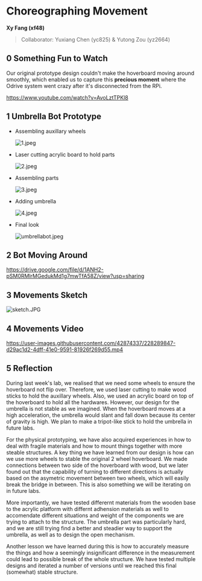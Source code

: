 # Choreographing Movement

**Xy Fang (xf48)**

>   Collaborator: Yuxiang Chen (yc825) & Yutong Zou (yz2664)



## 0 Something Fun to Watch

Our original prototype design couldn't make the hoverboard moving around smoothly, which enabled us to capture this **precious moment** where the Odrive system went crazy after it's disconnected from the RPi.

https://www.youtube.com/watch?v=AvoLztTPKl8



## 1 Umbrella Bot Prototype

*   Assembling auxillary wheels

    ![1.jpeg](https://s2.loli.net/2023/03/28/lkeOExBQRKT5r9L.jpg)

*   Laser cutting acrylic board to hold parts

    ![2.jpeg](https://s2.loli.net/2023/03/28/S9Nca21mWbwPklr.jpg)

*   Assembling parts

    ![3.jpeg](https://s2.loli.net/2023/03/28/J5EjuaRPwtmpzhx.jpg)

*   Adding umbrella

    ![4.jpeg](https://s2.loli.net/2023/03/28/pmj6hOUKeQzFb9w.jpg)

*   Final look

    ![umbrellabot.jpeg](https://s2.loli.net/2023/03/28/DJCbz8agnTojy1f.jpg)



## 2 Bot Moving Around

https://drive.google.com/file/d/1ANH2-pSM0RMlrMGedukMd1g7mwTfA58Z/view?usp=sharing



## 3 Movements Sketch

![sketch.JPG](https://s2.loli.net/2023/03/28/cW8MQqxpUur4d1z.jpg)



## 4 Movements Video

 



https://user-images.githubusercontent.com/42874337/228289847-d29ac1d2-4dff-41e0-9591-81926f269d55.mp4



## 5 Reflection

During last week's lab, we realised that we need some wheels to ensure the hoverboard not flip over. Therefore, we used laser cutting to make wood sticks to hold the auxillary wheels. Also, we used an acrylic board on top of the hoverboard to hold all the hardwares. However, our design for the umbrella is not stable as we imagined. When the hoverboard moves at a high acceleration, the umbrella would slant and fall down because its center of gravity is high. We plan to make a tripot-like stick to hold the umbrella in future labs.

For the physical prototyping, we have also acquired experiences in how to deal with fragile materials and how to mount things together with more steable structures. A key thing we have learned from our design is how can we use more wheels to stable the original 2 wheel hoverboard. We made connections between two side of the hoverboard with wood, but we later found out that the capability of turning to different directions is actually based on the asymetric movement between two wheels, which will easily break the bridge in between. This is also something we will be iterating on in future labs.

More importantly, we have tested differernt materials from the wooden base to the acrylic platform with differnt adhension materials as well to accomendate different situations and weight of the components we are trying to attach to the structure. The umbrella part was particularly hard, and we are still trying find a better and steadier way to support the umbrella, as well as to design the open mechanism.

Another lesson we have learned during this is how to accurately measure the things and how a seemingly insignificant difference in the measurement could lead to possible break of the whole structure. We have tested multiple designs and iterated a number of versions until we reached this final (somewhat) stable structure.
